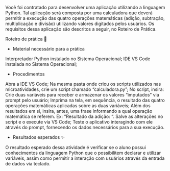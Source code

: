  Você foi contratado para desenvolver uma aplicação utilizando a linguagem
Python. Tal aplicação será composta por uma calculadora que deverá permitir a
execução das quatro operações matemáticas (adição, subtração, multiplicação e
divisão) utilizando valores digitados pelos usuários. Os requisitos dessa aplicação
são descritos a seguir, no Roteiro de Prática.

Roteiro de prática 📝

- Material necessário para a prática

Interpretador Python instalado no Sistema Operacional;
IDE VS Code instalada no Sistema Operacional;
 

- Procedimentos

Abra a IDE VS Code;
Na mesma pasta onde criou os scripts utilizados nas microatividades, crie um
script chamado “calculadora.py”;
No script, insira:
Crie duas variáveis para receber e armazenar os valores “imputados” via
prompt pelo usuário;
Imprima na tela, em sequência, o resultado das quatro operações
matemáticas aplicadas sobre as duas variáveis;
Além dos resultados em si, insira, antes, uma frase informando a qual
operação matemática se referem. Ex: “Resultado da adição: “.
Salve as alterações no script e o execute via VS Code;
Teste o aplicativo interagindo com ele através do prompt, fornecendo os
dados necessários para a sua execução.
- Resultados esperados  ✨

O resultado esperado dessa atividade é verificar se o aluno possui
conhecimentos da linguagem Python que o possibilitem declarar e utilizar
variáveis, assim como permitir a interação com usuários através da entrada de
dados via teclado.
